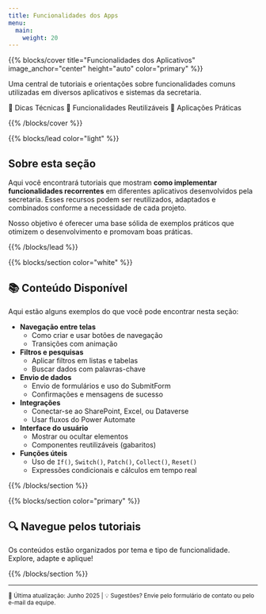 ```yaml
---
title: Funcionalidades dos Apps
menu:
  main:
    weight: 20
---
```


{{% blocks/cover title="Funcionalidades dos Aplicativos" image_anchor="center" height="auto" color="primary" %}}

<div class="mx-auto text-center">
  <p class="lead mt-4 mb-4">
    Uma central de tutoriais e orientações sobre funcionalidades comuns utilizadas em diversos aplicativos e sistemas da secretaria.
  </p>
  <div class="mt-5 d-flex justify-content-center">
    <span class="badge badge-light mx-2 p-2">🧰 Dicas Técnicas</span>
    <span class="badge badge-light mx-2 p-2">📲 Funcionalidades Reutilizáveis</span>
    <span class="badge badge-light mx-2 p-2">🚀 Aplicações Práticas</span>
  </div>
</div>

{{% /blocks/cover %}}

{{% blocks/lead color="light" %}}

## Sobre esta seção

Aqui você encontrará tutoriais que mostram **como implementar funcionalidades recorrentes** em diferentes aplicativos desenvolvidos pela secretaria. Esses recursos podem ser reutilizados, adaptados e combinados conforme a necessidade de cada projeto.

Nosso objetivo é oferecer uma base sólida de exemplos práticos que otimizem o desenvolvimento e promovam boas práticas.

{{% /blocks/lead %}}

{{% blocks/section color="white" %}}

## 📚 Conteúdo Disponível

Aqui estão alguns exemplos do que você pode encontrar nesta seção:

- **Navegação entre telas**
  - Como criar e usar botões de navegação
  - Transições com animação
- **Filtros e pesquisas**
  - Aplicar filtros em listas e tabelas
  - Buscar dados com palavras-chave
- **Envio de dados**
  - Envio de formulários e uso do SubmitForm
  - Confirmações e mensagens de sucesso
- **Integrações**
  - Conectar-se ao SharePoint, Excel, ou Dataverse
  - Usar fluxos do Power Automate
- **Interface do usuário**
  - Mostrar ou ocultar elementos
  - Componentes reutilizáveis (gabaritos)
- **Funções úteis**
  - Uso de `If()`, `Switch()`, `Patch()`, `Collect()`, `Reset()`
  - Expressões condicionais e cálculos em tempo real

{{% /blocks/section %}}

{{% blocks/section color="primary" %}}

<div class="text-center text-white">
  <h2 class="display-5 fw-bold mb-4">🔍 Navegue pelos tutoriais</h2>
  <p class="lead">
    Os conteúdos estão organizados por tema e tipo de funcionalidade. Explore, adapte e aplique!
  </p>
</div>

{{% /blocks/section %}}

---

<div class="text-center mt-5 text-muted">
  <small>
    📅 Última atualização: Junho 2025 |
    💡 Sugestões? Envie pelo formulário de contato ou pelo e-mail da equipe.
  </small>
</div>
